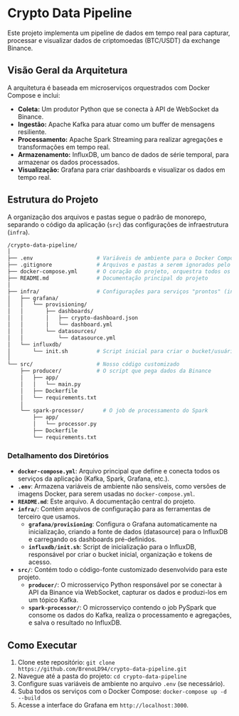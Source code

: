 # Crypto Data Pipeline

Este projeto implementa um pipeline de dados em tempo real para capturar, processar e visualizar dados de criptomoedas (BTC/USDT) da exchange Binance.

## Visão Geral da Arquitetura

A arquitetura é baseada em microserviços orquestrados com Docker Compose e inclui:

* **Coleta:** Um produtor Python que se conecta à API de WebSocket da Binance.
* **Ingestão:** Apache Kafka para atuar como um buffer de mensagens resiliente.
* **Processamento:** Apache Spark Streaming para realizar agregações e transformações em tempo real.
* **Armazenamento:** InfluxDB, um banco de dados de série temporal, para armazenar os dados processados.
* **Visualização:** Grafana para criar dashboards e visualizar os dados em tempo real.

## Estrutura do Projeto

A organização dos arquivos e pastas segue o padrão de monorepo, separando o código da aplicação (`src`) das configurações de infraestrutura (`infra`).

```bash
/crypto-data-pipeline/
│
├── .env                    # Variáveis de ambiente para o Docker Compose (versões, etc.)
├── .gitignore              # Arquivos e pastas a serem ignorados pelo Git
├── docker-compose.yml      # O coração do projeto, orquestra todos os serviços
├── README.md               # Documentação principal do projeto
│
├── infra/                  # Configurações para serviços "prontos" (infraestrutura)
│   ├── grafana/
│   │   └── provisioning/
│   │       ├── dashboards/
│   │       │   ├── crypto-dashboard.json
│   │       │   └── dashboard.yml
│   │       └── datasources/
│   │           └── datasource.yml
│   └── influxdb/
│       └── init.sh         # Script inicial para criar o bucket/usuário no InfluxDB
│
└── src/                    # Nosso código customizado
    ├── producer/           # O script que pega dados da Binance
    │   ├── app/
    │   │   └── main.py
    │   ├── Dockerfile
    │   └── requirements.txt
    │
    └── spark-processor/      # O job de processamento do Spark
        ├── app/
        │   └── processor.py
        ├── Dockerfile
        └── requirements.txt
```


### Detalhamento dos Diretórios

* **`docker-compose.yml`**: Arquivo principal que define e conecta todos os serviços da aplicação (Kafka, Spark, Grafana, etc.).
* **`.env`**: Armazena variáveis de ambiente não sensíveis, como versões de imagens Docker, para serem usadas no `docker-compose.yml`.
* **`README.md`**: Este arquivo. A documentação central do projeto.
* **`infra/`**: Contém arquivos de configuração para as ferramentas de terceiro que usamos.
    * **`grafana/provisioning`**: Configura o Grafana automaticamente na inicialização, criando a fonte de dados (datasource) para o InfluxDB e carregando os dashboards pré-definidos.
    * **`influxdb/init.sh`**: Script de inicialização para o InfluxDB, responsável por criar o bucket inicial, organização e tokens de acesso.
* **`src/`**: Contém todo o código-fonte customizado desenvolvido para este projeto.
    * **`producer/`**: O microsserviço Python responsável por se conectar à API da Binance via WebSocket, capturar os dados e produzi-los em um tópico Kafka.
    * **`spark-processor/`**: O microsserviço contendo o job PySpark que consome os dados do Kafka, realiza o processamento e agregações, e salva o resultado no InfluxDB.

## Como Executar

1.  Clone este repositório: `git clone https://github.com/BrenoLD94/crypto-data-pipeline.git`
2.  Navegue até a pasta do projeto: `cd crypto-data-pipeline`
3.  Configure suas variáveis de ambiente no arquivo `.env` (se necessário).
4.  Suba todos os serviços com o Docker Compose: `docker-compose up -d --build`
5.  Acesse a interface do Grafana em `http://localhost:3000`.